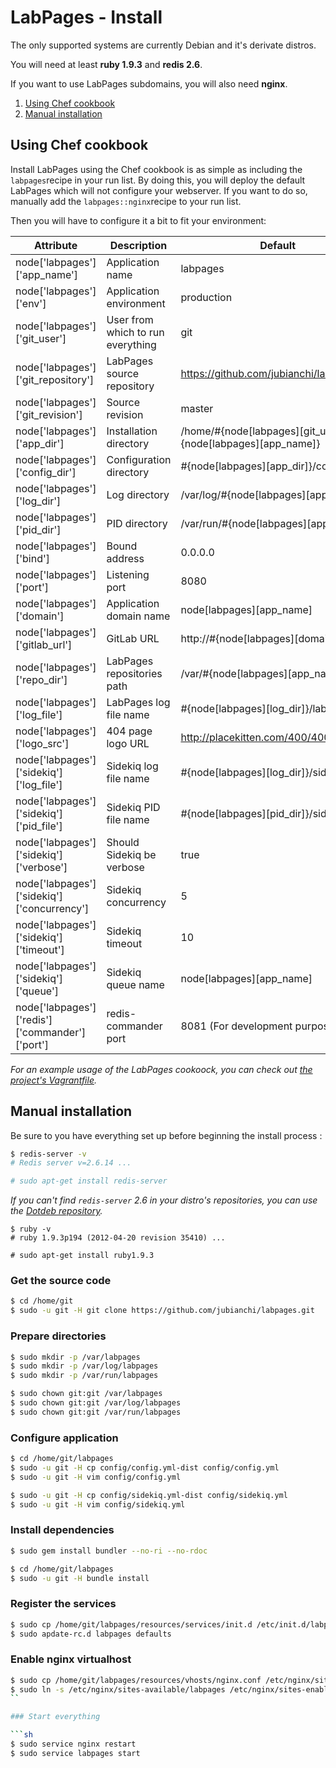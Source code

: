 LabPages - Install
==================

The only supported systems are currently Debian and it's derivate distros.

You will need at least **ruby 1.9.3** and **redis 2.6**.

If you want to use LabPages subdomains, you will also need **nginx**.

1. [Using Chef cookbook](#using-chef-cookbook)
2. [Manual installation](#manual-installation)

## Using Chef cookbook

Install LabPages using the Chef cookbook is as simple as including the ```labpages```recipe in your run list.
By doing this, you will deploy the default LabPages which will not configure your webserver. If you want to do so,
manually add the ```labpages::nginx```recipe to your run list.

Then you will have to configure it a bit to fit your environment:

| Attribute                                      | Description                       | Default                                                       |
| ---------------------------------------------- | --------------------------------- | ------------------------------------------------------------- |
| node['labpages']['app_name']                   | Application name                  | labpages                                                      |
| node['labpages']['env']                        | Application environment           | production                                                    |
| node['labpages']['git_user']                   | User from which to run everything | git                                                           |
| node['labpages']['git_repository']             | LabPages source repository        | https://github.com/jubianchi/labpages.git                     |
| node['labpages']['git_revision']               | Source revision                   | master                                                        |
| node['labpages']['app_dir']                    | Installation directory            | /home/#{node[labpages][git_user]}/#{node[labpages][app_name]} |
| node['labpages']['config_dir']                 | Configuration directory           | #{node[labpages][app_dir]}/config                             |
| node['labpages']['log_dir']                    | Log directory                     | /var/log/#{node[labpages][app_name]}                          |
| node['labpages']['pid_dir']                    | PID directory                     | /var/run/#{node[labpages][app_name]}                          |
| node['labpages']['bind']                       | Bound address                     | 0.0.0.0                                                       |
| node['labpages']['port']                       | Listening port                    | 8080                                                          |
| node['labpages']['domain']                     | Application domain name           | node[labpages][app_name]                                      |
| node['labpages']['gitlab_url']                 | GitLab URL                        | http://#{node[labpages][domain]}                              |
| node['labpages']['repo_dir']                   | LabPages repositories path        | /var/#{node[labpages][app_name]}                              |
| node['labpages']['log_file']                   | LabPages log file name            | #{node[labpages][log_dir]}/labpages.log                       |
| node['labpages']['logo_src']                   | 404 page logo URL                 | http://placekitten.com/400/400                                |
| node['labpages']['sidekiq']['log_file']        | Sidekiq log file name             | #{node[labpages][log_dir]}/sidekiq.log                        |
| node['labpages']['sidekiq']['pid_file']        | Sidekiq PID file name             | #{node[labpages][pid_dir]}/sidekiq.pid                        |
| node['labpages']['sidekiq']['verbose']         | Should Sidekiq be verbose         | true                                                          |
| node['labpages']['sidekiq']['concurrency']     | Sidekiq concurrency               | 5                                                             |
| node['labpages']['sidekiq']['timeout']         | Sidekiq timeout                   | 10                                                            |
| node['labpages']['sidekiq']['queue']           | Sidekiq queue name                | node[labpages][app_name]                                      |
| node['labpages']['redis']['commander']['port'] | redis-commander port              | 8081 (For development purpose only)                           |

_For an example usage of the LabPages cookoock, you can check out [the project's Vagrantfile](../Vagrantfile)._

## Manual installation

Be sure to you have everything set up before beginning the install process :

```sh
$ redis-server -v
# Redis server v=2.6.14 ...

# sudo apt-get install redis-server
```

_If you can't find ```redis-server``` 2.6 in your distro's repositories, you can use the [Dotdeb repository](http://www.dotdeb.org/instructions/)._

```
$ ruby -v
# ruby 1.9.3p194 (2012-04-20 revision 35410) ...

# sudo apt-get install ruby1.9.3
```

### Get the source code

```sh
$ cd /home/git
$ sudo -u git -H git clone https://github.com/jubianchi/labpages.git
```

### Prepare directories

```sh
$ sudo mkdir -p /var/labpages
$ sudo mkdir -p /var/log/labpages
$ sudo mkdir -p /var/run/labpages

$ sudo chown git:git /var/labpages
$ sudo chown git:git /var/log/labpages
$ sudo chown git:git /var/run/labpages
```

### Configure application

```sh
$ cd /home/git/labpages
$ sudo -u git -H cp config/config.yml-dist config/config.yml
$ sudo -u git -H vim config/config.yml

$ sudo -u git -H cp config/sidekiq.yml-dist config/sidekiq.yml
$ sudo -u git -H vim config/sidekiq.yml
```

### Install dependencies

```sh
$ sudo gem install bundler --no-ri --no-rdoc

$ cd /home/git/labpages
$ sudo -u git -H bundle install
```

### Register the services

```sh
$ sudo cp /home/git/labpages/resources/services/init.d /etc/init.d/labpages
$ sudo apdate-rc.d labpages defaults
```

### Enable nginx virtualhost

```sh
$ sudo cp /home/git/labpages/resources/vhosts/nginx.conf /etc/nginx/sites-available/labpages
$ sudo ln -s /etc/nginx/sites-available/labpages /etc/nginx/sites-enabled/labpages
``

### Start everything

```sh
$ sudo service nginx restart
$ sudo service labpages start
```

